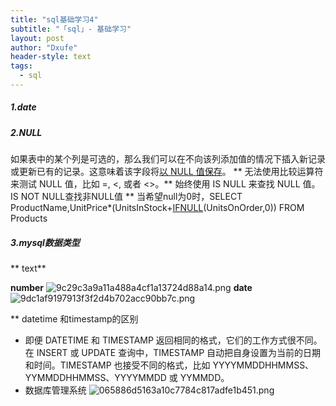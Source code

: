 ```yaml
---
title: "sql基础学习4"
subtitle: "「sql」- 基础学习"
layout: post
author: "Dxufe"
header-style: text
tags:
  - sql
---
```

##### 1.date

##### 2.NULL
   如果表中的某个列是可选的，那么我们可以在不向该列添加值的情况下插入新记录或更新已有的记录。这意味着该字段将<u>以 NULL 值保存</u>。
 **  无法使用比较运算符来测试 NULL 值，比如 =, <, 或者 <>。** 始终使用 IS NULL 来查找 NULL 值。IS NOT NULL查找非NULL值 **
    当希望null为0时，SELECT ProductName,UnitPrice*(UnitsInStock+<u>IFNULL</u>(UnitsOnOrder,0)) FROM Products
##### 3.mysql数据类型
** text**

**number**
 ![9c29c3a9a11a488a4cf1a13724d88a14.png](en-resource://database/1000:1)
 **date**
 ![9dc1af9197913f3f2d4b702acc90bb7c.png](en-resource://database/1002:1)
 
 ** datetime 和timestamp的区别
 
* 即便 DATETIME 和 TIMESTAMP 返回相同的格式，它们的工作方式很不同。在 INSERT 或 UPDATE 查询中，TIMESTAMP 自动把自身设置为当前的日期和时间。TIMESTAMP 也接受不同的格式，比如 YYYYMMDDHHMMSS、YYMMDDHHMMSS、YYYYMMDD 或 YYMMDD。
* 数据库管理系统
![065886d5163a10c7784c817adfe1b451.png](en-resource://database/1004:1)

